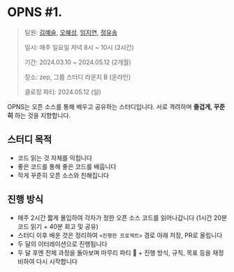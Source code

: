 # OPNS #1.

> 팀원: [김예슬](https://github.com/yesl-kim), [오혜성](https://github.com/hyesungoh), [임지연](https://github.com/yoycode), [정유송](https://github.com/uussong)
>
> 일시: 매주 일요일 저녁 8시 ~ 10시 (2시간)
>
> 기간: 2024.03.10 ~ 2024.05.12 (2개월)
>
> 장소: zep, 그룹 스터디 라운지 B (온라인)
>
> 클로징 파티: 2024.05.12 (일)

OPNS는 오픈 소스를 통해 배우고 공유하는 스터디입니다. 서로 격려하며 **즐겁게, 꾸준히** 하는 것을 지향합니다.

## 스터디 목적

- 코드 읽는 것 자체를 익힙니다
- 좋은 코드를 통해 좋은 코드를 배웁니다
- 작게 꾸준히 오픈 소스와 친해집니다

## 진행 방식

- 매주 2시간 짧게 몰입하여 각자가 정한 오픈 소스 코드를 읽어나갑니다 (1시간 20분 코드 읽기 + 40분 회고 및 공유)
- 스터디 이후 배운 것은 정리하여 `<진행한 프로젝트>` 경로 아래 저장, PR로 올립니다
- 두 달의 이터레이션으로 진행됩니다
- 두 달 후엔 전체 과정을 돌아보며 마무리 파티 🥳 + 진행 방식, 규칙, 목표 등을 재정비하여 다시 시작합니다
